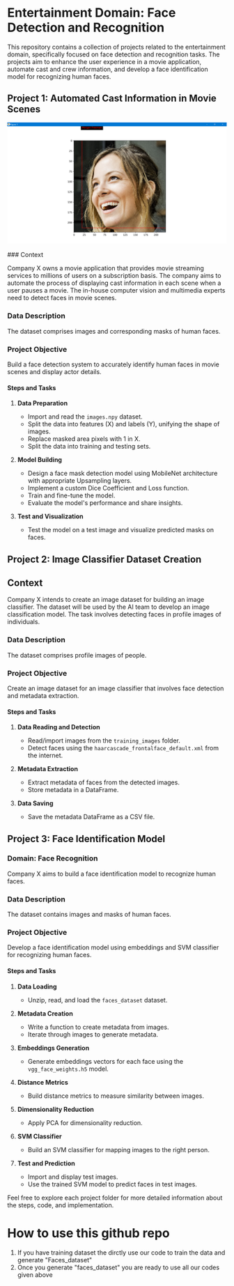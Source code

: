 # Entertainment Domain: Face Detection and Recognition

This repository contains a collection of projects related to the entertainment domain, specifically focused on face detection and recognition tasks. The projects aim to enhance the user experience in a movie application, automate cast and crew information, and develop a face identification model for recognizing human faces.





## Project 1: Automated Cast Information in Movie Scenes

<p align="center">
  <img src="entertainment.png" alt="Entertainment">
</p>
### Context

Company X owns a movie application that provides movie streaming services to millions of users on a subscription basis. The company aims to automate the process of displaying cast information in each scene when a user pauses a movie. The in-house computer vision and multimedia experts need to detect faces in movie scenes.

### Data Description

The dataset comprises images and corresponding masks of human faces.

### Project Objective

Build a face detection system to accurately identify human faces in movie scenes and display actor details.

#### Steps and Tasks

1. **Data Preparation**
   - Import and read the `images.npy` dataset.
   - Split the data into features (X) and labels (Y), unifying the shape of images.
   - Replace masked area pixels with 1 in X.
   - Split the data into training and testing sets.

2. **Model Building**
   - Design a face mask detection model using MobileNet architecture with appropriate Upsampling layers.
   - Implement a custom Dice Coefficient and Loss function.
   - Train and fine-tune the model.
   - Evaluate the model's performance and share insights.

3. **Test and Visualization**
   - Test the model on a test image and visualize predicted masks on faces.

## Project 2: Image Classifier Dataset Creation


## Context

Company X intends to create an image dataset for building an image classifier. The dataset will be used by the AI team to develop an image classification model. The task involves detecting faces in profile images of individuals.

### Data Description

The dataset comprises profile images of people.

### Project Objective

Create an image dataset for an image classifier that involves face detection and metadata extraction.

#### Steps and Tasks

1. **Data Reading and Detection**
   - Read/import images from the `training_images` folder.
   - Detect faces using the `haarcascade_frontalface_default.xml` from the internet.

2. **Metadata Extraction**
   - Extract metadata of faces from the detected images.
   - Store metadata in a DataFrame.

3. **Data Saving**
   - Save the metadata DataFrame as a CSV file.

## Project 3: Face Identification Model

### Domain: Face Recognition

Company X aims to build a face identification model to recognize human faces.

### Data Description

The dataset contains images and masks of human faces.

### Project Objective

Develop a face identification model using embeddings and SVM classifier for recognizing human faces.

#### Steps and Tasks

1. **Data Loading**
   - Unzip, read, and load the `faces_dataset` dataset.

2. **Metadata Creation**
   - Write a function to create metadata from images.
   - Iterate through images to generate metadata.

3. **Embeddings Generation**
   - Generate embeddings vectors for each face using the `vgg_face_weights.h5` model.

4. **Distance Metrics**
   - Build distance metrics to measure similarity between images.

5. **Dimensionality Reduction**
   - Apply PCA for dimensionality reduction.

6. **SVM Classifier**
   - Build an SVM classifier for mapping images to the right person.

7. **Test and Prediction**
   - Import and display test images.
   - Use the trained SVM model to predict faces in test images.

Feel free to explore each project folder for more detailed information about the steps, code, and implementation.


# How to use this github repo
1. If you have training dataset the dirctly use our code to train the data and generate "Faces_dataset"
2. Once you generate "faces_dataset" you are ready to use all our codes given above
